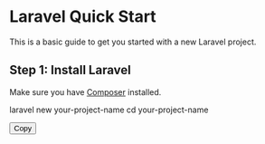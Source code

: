 # Laravel Quick Start

This is a basic guide to get you started with a new Laravel project.

## Step 1: Install Laravel

Make sure you have [Composer](https://getcomposer.org/) installed.

laravel new your-project-name
cd your-project-name

<button data-clipboard-text="laravel new your-project-name
cd your-project-name">Copy</button>
